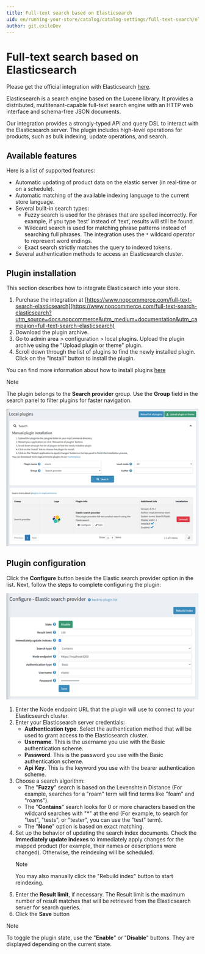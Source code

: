```yaml
---
title: Full-text search based on Elasticsearch
uid: en/running-your-store/catalog/catalog-settings/full-text-search/elasticsearch-configure
author: git.exileDev
---
```


# Full-text search based on Elasticsearch

Please get the official integration with Elasticsearch [here](https://www.nopcommerce.com/full-text-search-elasticsearch?utm_source=docs.nopcommerce&utm_medium=documentation&utm_campaign=full-text-search-elasticsearch).

Elasticsearch is a search engine based on the Lucene library. It provides a distributed, multitenant-capable full-text search engine with an HTTP web interface and schema-free JSON documents.

Our integration provides a strongly-typed API and query DSL to interact with the Elasticsearch server. The plugin includes high-level operations for products, such as bulk indexing, update operations, and search.

## Available features

Here is a list of supported features:

* Automatic updating of product data on the elastic server (in real-time or on a schedule).
* Automatic matching of the available indexing language to the current store language.
* Several built-in search types:
  * Fuzzy search is used for the phrases that are spelled incorrectly. For example, if you type ‘test’ instead of ‘text’, results will still be found.
  * Wildcard search is used for matching phrase patterns instead of searching full phrases. The integration uses the `*` wildcard operator to represent word endings.
  * Exact search strictly matches the query to indexed tokens.
* Several authentication methods to access an Elasticsearch cluster.

## Plugin installation

This section describes how to integrate Elasticsearch into your store.

1. Purchase the integration at [https://www.nopcommerce.com/full-text-search-elasticsearch](https://www.nopcommerce.com/full-text-search-elasticsearch?utm_source=docs.nopcommerce&utm_medium=documentation&utm_campaign=full-text-search-elasticsearch)
1. Download the plugin archive.
1. Go to admin area > configuration > local plugins. Upload the plugin archive using the "Upload plugin or theme" plugin.
1. Scroll down through the list of plugins to find the newly installed plugin. Click on the "Install" button to install the plugin.

You can find more information about how to install plugins [here](https://docs.nopcommerce.com/getting-started/advanced-configuration/plugins-in-nopcommerce.html)

> [!NOTE]
> The plugin belongs to the **Search provider** group. Use the **Group** field in the search panel to filter plugins for faster navigation.

![Local plugins](_static/local-plugins-elasticsearch.png)

## Plugin configuration

Click the **Configure** button beside the Elastic search provider option in the list. Next, follow the steps to complete configuring the plugin:

![Lucene configuration page](_static/elasticsearch-config-page.png)

1. Enter the Node endpoint URL that the plugin will use to connect to your Elasticsearch cluster.
1. Enter your Elasticsearch server credentials:
    * **Authentication type**. Select the authentication method that will be used to grant access to the Elasticsearch cluster.
    * **Username**. This is the username you use with the Basic authentication scheme.
    * **Password**. This is the password you use with the Basic authentication scheme.
    * **Api Key**. This is the keyword you use with the bearer authentication scheme.
1. Choose a search algorithm:
    * The "**Fuzzy**" search is based on the Levenshtein Distance (For example, searches for a "roam" term will find terms like "foam" and "roams").
    * The "**Contains**" search looks for 0 or more characters based on the wildcard searches with "*" at the end (For example, to search for "test", "tests", or "tester", you can use the "test" term).
    * The "**None**" option is based on exact matching.
1. Set up the behavior of updating the search index documents. Check the **Immediately update indexes** to immediately apply changes for the mapped product (for example, their names or descriptions were changed). Otherwise, the reindexing will be scheduled.
    > [!NOTE]
    > You may also manually click the "Rebuild index" button to start reindexing.
1. Enter the **Result limit**, if necessary. The Result limit is the maximum number of result matches that will be retrieved from the Elasticsearch server for search queries.
1. Click the **Save** button

> [!NOTE]
> To toggle the plugin state, use the "**Enable**" or "**Disable**" buttons. They are displayed depending on the current state.
